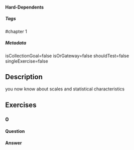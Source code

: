 #### Hard-Dependents

##### Tags
#chapter 1
##### Metadata

isCollectionGoal=false
isOrGateway=false
shouldTest=false
singleExercise=false

## Description
you now know about scales and statistical characteristics
## Exercises

### 0

#### Question

#### Answer

